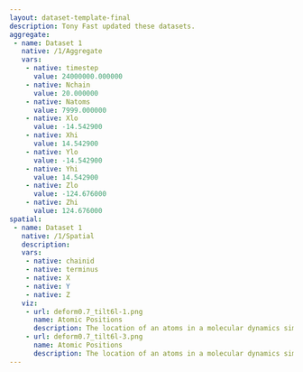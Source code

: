 ```yaml
---
layout: dataset-template-final
description: Tony Fast updated these datasets.
aggregate: 
 - name: Dataset 1
   native: /1/Aggregate
   vars: 
    - native: timestep
      value: 24000000.000000
    - native: Nchain
      value: 20.000000
    - native: Natoms
      value: 7999.000000
    - native: Xlo
      value: -14.542900
    - native: Xhi
      value: 14.542900
    - native: Ylo
      value: -14.542900
    - native: Yhi
      value: 14.542900
    - native: Zlo
      value: -124.676000
    - native: Zhi
      value: 124.676000
spatial: 
 - name: Dataset 1
   native: /1/Spatial
   description: 
   vars: 
    - native: chainid
    - native: terminus
    - native: X
    - native: Y
    - native: Z
   viz: 
    - url: deform0.7_tilt6l-1.png
      name: Atomic Positions
      description: The location of an atoms in a molecular dynamics simulation.
    - url: deform0.7_tilt6l-3.png
      name: Atomic Positions
      description: The location of an atoms in a molecular dynamics simulation.
---
```

